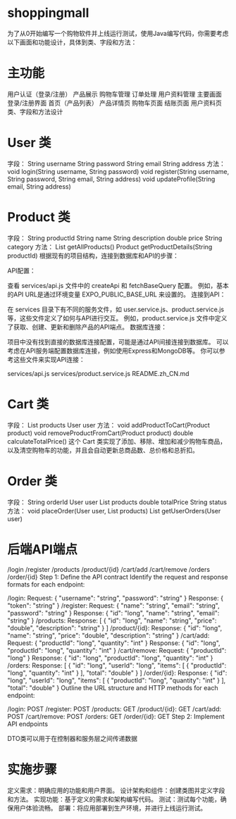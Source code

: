 # shoppingmall

为了从0开始编写一个购物软件并上线运行测试，使用Java编写代码，你需要考虑以下画面和功能设计，具体到类、字段和方法：

# 主功能
用户认证（登录/注册）
产品展示
购物车管理
订单处理
用户资料管理
主要画面
登录/注册界面
首页（产品列表）
产品详情页
购物车页面
结账页面
用户资料页
类、字段和方法设计
# User 类
字段：
String username
String password
String email
String address
方法：
void login(String username, String password)
void register(String username, String password, String email, String address)
void updateProfile(String email, String address)
# Product 类
字段：
String productId
String name
String description
double price
String category
方法：
List<Product> getAllProducts()
Product getProductDetails(String productId)
根据现有的项目结构，连接到数据库和API的步骤：

API配置：

查看 services/api.js 文件中的 createApi 和 fetchBaseQuery 配置。
例如，基本的API URL是通过环境变量 EXPO_PUBLIC_BASE_URL 来设置的。
连接到API：

在 services 目录下有不同的服务文件，如 user.service.js、product.service.js 等，这些文件定义了如何与API进行交互。
例如，product.service.js 文件中定义了获取、创建、更新和删除产品的API端点。
数据库连接：

项目中没有找到直接的数据库连接配置，可能是通过API间接连接到数据库。
可以考虑在API服务端配置数据库连接，例如使用Express和MongoDB等。
你可以参考这些文件来实现API连接：

services/api.js
services/product.service.js
README.zh_CN.md

# Cart 类
字段：
List<Product> products
User user
方法：
void addProductToCart(Product product)
void removeProductFromCart(Product product)
double calculateTotalPrice()
这个 Cart 类实现了添加、移除、增加和减少购物车商品，以及清空购物车的功能，并且会自动更新总商品数、总价格和总折扣。

# Order 类
字段：
String orderId
User user
List<Product> products
double totalPrice
String status
方法：
void placeOrder(User user, List<Product> products)
List<Order> getUserOrders(User user)
# 后端API端点
/login
/register
/products
/product/{id}
/cart/add
/cart/remove
/orders
/order/{id}
Step 1: Define the API contract
Identify the request and response formats for each endpoint:

/login:
Request: { "username": "string", "password": "string" }
Response: { "token": "string" }
/register:
Request: { "name": "string", "email": "string", "password": "string" }
Response: { "id": "long", "name": "string", "email": "string" }
/products:
Response: [ { "id": "long", "name": "string", "price": "double", "description": "string" } ]
/product/{id}:
Response: { "id": "long", "name": "string", "price": "double", "description": "string" }
/cart/add:
Request: { "productId": "long", "quantity": "int" }
Response: { "id": "long", "productId": "long", "quantity": "int" }
/cart/remove:
Request: { "productId": "long" }
Response: { "id": "long", "productId": "long", "quantity": "int" }
/orders:
Response: [ { "id": "long", "userId": "long", "items": [ { "productId": "long", "quantity": "int" } ], "total": "double" } ]
/order/{id}:
Response: { "id": "long", "userId": "long", "items": [ { "productId": "long", "quantity": "int" } ], "total": "double" }
Outline the URL structure and HTTP methods for each endpoint:

/login: POST
/register: POST
/products: GET
/product/{id}: GET
/cart/add: POST
/cart/remove: POST
/orders: GET
/order/{id}: GET
Step 2: Implement API endpoints

DTO类可以用于在控制器和服务层之间传递数据

# 实施步骤
定义需求：明确应用的功能和用户界面。
设计架构和组件：创建类图并定义字段和方法。
实现功能：基于定义的需求和架构编写代码。
测试：测试每个功能，确保用户体验流畅。
部署：将应用部署到生产环境，并进行上线运行测试。


